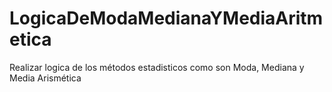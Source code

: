 # LogicaDeModaMedianaYMediaAritmetica
Realizar logica de los métodos estadisticos como son Moda, Mediana y Media Arismética
